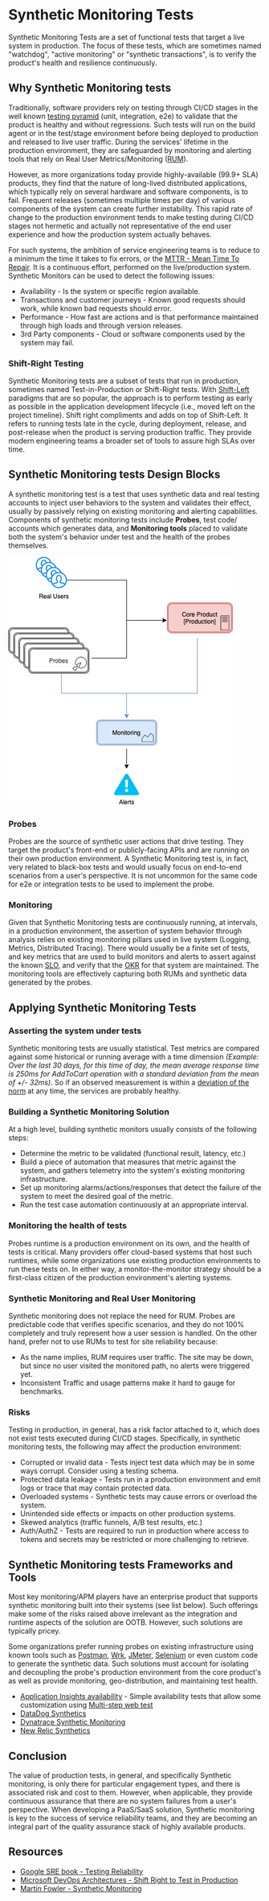 # Synthetic Monitoring Tests

Synthetic Monitoring Tests are a set of functional tests that target a live system in production. The focus of these tests, which are sometimes named "watchdog", "active monitoring" or "synthetic transactions", is to verify the product's health and resilience continuously.

## Why Synthetic Monitoring tests

Traditionally, software providers rely on testing through CI/CD stages in the well known [testing pyramid](https://martinfowler.com/bliki/TestPyramid.html) (unit, integration, e2e) to validate that the product is healthy and without regressions. Such tests will run on the build agent or in the test/stage environment before being deployed to production and released to live user traffic. During the services' lifetime in the production environment, they are safeguarded by monitoring and alerting tools that rely on Real User Metrics/Monitoring ([RUM](https://en.wikipedia.org/wiki/Real_user_monitoring)).

However, as more organizations today provide highly-available (99.9+ SLA) products, they find that the nature of long-lived distributed applications, which typically rely on several hardware and software components, is to fail. Frequent releases (sometimes multiple times per day) of various components of the system can create further instability. This rapid rate of change to the production environment tends to make testing during CI/CD stages not hermetic and actually not representative of the end user experience and how the production system actually behaves.

For such systems, the ambition of service engineering teams is to reduce to a minimum the time it takes to fix errors, or the [MTTR - Mean Time To Repair](https://en.wikipedia.org/wiki/Mean_time_to_repair). It is a continuous effort, performed on the live/production system. Synthetic Monitors can be used to detect the following issues:

- Availability - Is the system or specific region available.
- Transactions and customer journeys - Known good requests should work, while known bad requests should error.
- Performance - How fast are actions and is that performance maintained through high loads and through version releases.
- 3rd Party components - Cloud or software components used by the system may fail.

### Shift-Right Testing

Synthetic Monitoring tests are a subset of tests that run in production, sometimes named Test-in-Production or Shift-Right tests.
With [Shift-Left](https://en.wikipedia.org/wiki/Shift-left_testing) paradigms that are so popular, the approach is to perform testing as early as possible in the application development lifecycle (i.e., moved left on the project timeline).
Shift right compliments and adds on top of Shift-Left. It refers to running tests late in the cycle, during deployment, release, and post-release when the product is serving production traffic. They provide modern engineering teams a broader set of tools to assure high SLAs over time.

## Synthetic Monitoring tests Design Blocks

A synthetic monitoring test is a test that uses synthetic data and real testing accounts to inject user behaviors to the system and validates their effect, usually by passively relying on existing monitoring and alerting capabilities.
Components of synthetic monitoring tests include **Probes**, test code/ accounts which generates data, and **Monitoring tools** placed to validate both the system's behavior under test and the health of the probes themselves.

![E2E Testing Pyramid](./images/syntheticMonitoring.png)

### Probes

Probes are the source of synthetic user actions that drive testing. They target the product's front-end or publicly-facing APIs and are running on their own production environment.
A Synthetic Monitoring test is, in fact, very related to black-box tests and would usually focus on end-to-end scenarios from a user's perspective. It is not uncommon for the same code for e2e or integration tests to be used to implement the probe.

### Monitoring

Given that Synthetic Monitoring tests are continuously running, at intervals, in a production environment, the assertion of system behavior through analysis relies on existing monitoring pillars used in live system (Logging, Metrics, Distributed Tracing).
There would usually be a finite set of tests, and key metrics that are used to build monitors and alerts to assert against the known [SLO](https://en.wikipedia.org/wiki/Service-level_objective), and verify that the [OKR](https://en.wikipedia.org/wiki/OKR) for that system are maintained. The monitoring tools are effectively capturing both RUMs and synthetic data generated by the probes.

## Applying Synthetic Monitoring Tests

### Asserting the system under tests

Synthetic monitoring tests are usually statistical. Test metrics are compared against some historical or running average with a time dimension *(Example: Over the last 30 days, for this time of day, the mean average response time is 250ms for AddToCart operation with a standard deviation from the mean of +/- 32ms)*. So if an observed measurement is within a [deviation of the norm](https://en.wikipedia.org/wiki/Standard_deviation) at any time, the services are probably healthy.

### Building a Synthetic Monitoring Solution

At a high level, building synthetic monitors usually consists of the following steps:

- Determine the metric to be validated (functional result, latency, etc.)
- Build a piece of automation that measures that metric against the system, and gathers telemetry into the system's existing monitoring infrastructure.
- Set up monitoring alarms/actions/responses that detect the failure of the system to meet the desired goal of the metric.
- Run the test case automation continuously at an appropriate interval.

### Monitoring the health of tests

Probes runtime is a production environment on its own, and the health of tests is critical. Many providers offer cloud-based systems that host such runtimes, while some organizations use existing production environments to run these tests on. In either way, a monitor-the-monitor strategy should be a first-class citizen of the production environment's alerting systems.

### Synthetic Monitoring and Real User Monitoring

Synthetic monitoring does not replace the need for RUM. Probes are predictable code that verifies specific scenarios, and they do not 100% completely and truly represent how a user session is handled. On the other hand, prefer not to use RUMs to test for site reliability because:

- As the name implies, RUM requires user traffic. The site may be down, but since no user visited the monitored path, no alerts were triggered yet.
- Inconsistent Traffic and usage patterns make it hard to gauge for benchmarks.

### Risks

Testing in production, in general, has a risk factor attached to it, which does not exist tests executed during CI/CD stages. Specifically, in synthetic monitoring tests, the following may affect the production environment:

- Corrupted or invalid data - Tests inject test data which may be in some ways corrupt. Consider using a testing schema.
- Protected data leakage - Tests run in a production environment and emit logs or trace that may contain protected data.
- Overloaded systems - Synthetic tests may cause errors or overload the system.
- Unintended side effects or impacts on other production systems.
- Skewed analytics (traffic funnels, A/B test results, etc.)
- Auth/AuthZ - Tests are required to run in production where access to tokens and secrets may be restricted or more challenging to retrieve.

## Synthetic Monitoring tests Frameworks and Tools

Most key monitoring/APM players have an enterprise product that supports synthetic monitoring built into their systems (see list below). Such offerings make some of the risks raised above irrelevant as the integration and runtime aspects of the solution are OOTB. However, such solutions are typically pricey.

Some organizations prefer running probes on existing infrastructure using known tools such as [Postman](https://www.postman.com/), [Wrk](https://github.com/wg/wrk), [JMeter](https://jmeter.apache.org/), [Selenium](https://www.selenium.dev/) or even custom code to generate the synthetic data. Such solutions must account for isolating and decoupling the probe's production environment from the core product's as well as provide monitoring, geo-distribution, and maintaining test health.

- [Application Insights availability](https://docs.microsoft.com/en-us/azure/azure-monitor/app/monitor-web-app-availability) - Simple availability tests that allow some customization using [Multi-step web test](https://docs.microsoft.com/en-us/azure/azure-monitor/app/availability-multistep)
- [DataDog Synthetics](https://www.datadoghq.com/dg/apm/synthetics/api-test/)
- [Dynatrace Synthetic Monitoring](https://www.dynatrace.com/platform/synthetic-monitoring/)
- [New Relic Synthetics](https://newrelic.com/products/synthetics)

## Conclusion

The value of production tests, in general, and specifically Synthetic monitoring, is only there for particular engagement types, and there is associated risk and cost to them. However, when applicable, they provide continuous assurance that there are no system failures from a user's perspective.
When developing a PaaS/SaaS solution, Synthetic monitoring is key to the success of service reliability teams, and they are becoming an integral part of the quality assurance stack of highly available products.

## Resources

- [Google SRE book - Testing Reliability](https://landing.google.com/sre/sre-book/chapters/testing-reliability/)
- [Microsoft DevOps Architectures - Shift Right to Test in Production](https://docs.microsoft.com/en-us/devops/deliver/shift-right-test-production)
- [Martin Fowler - Synthetic Monitoring](https://martinfowler.com/bliki/SyntheticMonitoring.html)
